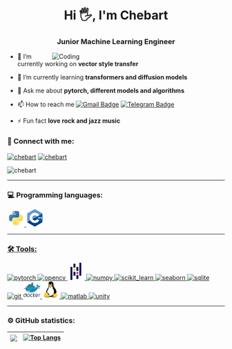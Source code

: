 <h1 align="center">Hi 🖐️, I'm Chebart</h1>
<h3 align="center">Junior Machine Learning Engineer</h3>
<img align="right" alt="Coding" width="400" src="https://user-images.githubusercontent.com/88379173/236770414-0bd1967c-6cdd-4da2-8bda-4e02f9528868.gif">

<p align="left"> </p>

- 🔭 I’m currently working on **vector style transfer**

- 🌱 I’m currently learning **transformers and diffusion models**

- 💬 Ask me about **pytorch, different models and algorithms**

- 📫 How to reach me [![Gmail Badge](https://img.shields.io/badge/-Gmail-red?style=flat&logo=Gmail&logoColor=white)](mailto:chebart03@gmail.com) [![Telegram Badge](https://img.shields.io/badge/-ChebArt-blue?style=flat&logo=Telegram&logoColor=white)](https://t.me/Cheb_Art)

- ⚡ Fun fact **love rock and jazz music**

### 🤝 Connect with me:

  <div id="badges">
<p align="left">
<a href="https://kaggle.com/chebart" target="blank"><img align="center" src="https://raw.githubusercontent.com/rahuldkjain/github-profile-readme-generator/master/src/images/icons/Social/kaggle.svg" alt="chebart" height="30" width="40" /></a>
<a href="https://codeforces.com/profile/chebart" target="blank"><img align="center" src="https://raw.githubusercontent.com/rahuldkjain/github-profile-readme-generator/master/src/images/icons/Social/codeforces.svg" alt="chebart" height="30" width="40" /></a>
</p>
<img src="https://komarev.com/ghpvc/?username=chebart&label=Profile%20views&color=0e75b6&style=flat" alt="chebart" />
  
---

### 💻 Programming languages:

<div>
</a> <a href="https://www.python.org" target="_blank" rel="noreferrer"> 
<img src="https://raw.githubusercontent.com/devicons/devicon/master/icons/python/python-original.svg" alt="python" width="40" height="40"/>
<a href="https://www.w3schools.com/cpp/" target="_blank" rel="noreferrer"> 
<img src="https://raw.githubusercontent.com/devicons/devicon/master/icons/cplusplus/cplusplus-original.svg" alt="cplusplus" width="40" height="40"/>

</div>

---

### 🛠 Tools:

<div>
    <p align="left">  
    </a> <a href="https://pytorch.org/" target="_blank" rel="noreferrer"> 
    <img src="https://www.vectorlogo.zone/logos/pytorch/pytorch-icon.svg" alt="pytorch" width="40" height="40"/> 
    </a> <a href="https://opencv.org/" target="_blank" rel="noreferrer"> 
    <img src="https://www.vectorlogo.zone/logos/opencv/opencv-icon.svg" alt="opencv" width="40" height="40"/> 
    </a> <a href="https://pandas.pydata.org/" target="_blank" rel="noreferrer"> 
    <img src="https://raw.githubusercontent.com/devicons/devicon/2ae2a900d2f041da66e950e4d48052658d850630/icons/pandas/pandas-original.svg" alt="pandas" width="40"     height="40"/>
    </a> <a href="https://numpy.org/" target="_blank" rel="noreferrer"> 
    <img src="https://www.vectorlogo.zone/logos/numpy/numpy-icon.svg" alt="numpy" width="40" height="40"/>
    </a> <a href="https://scikit-learn.org/" target="_blank" rel="noreferrer"> 
    <img src="https://upload.wikimedia.org/wikipedia/commons/0/05/Scikit_learn_logo_small.svg" alt="scikit_learn" width="40" height="40"/> 
    </a> <a href="https://seaborn.pydata.org/" target="_blank" rel="noreferrer"> 
    <img src="https://seaborn.pydata.org/_images/logo-mark-lightbg.svg" alt="seaborn" width="40" height="40"/> 
    </a> <a href="https://www.sqlite.org/" target="_blank" rel="noreferrer"> 
    <img src="https://www.vectorlogo.zone/logos/sqlite/sqlite-icon.svg" alt="sqlite" width="40" height="40"/> 
    </a> <a href="https://git-scm.com/" target="_blank" rel="noreferrer"> 
    <img src="https://www.vectorlogo.zone/logos/git-scm/git-scm-icon.svg" alt="git" width="40" height="40"/> 
    </a> <a href="https://www.docker.com/" target="_blank" rel="noreferrer"> 
    <img src="https://raw.githubusercontent.com/devicons/devicon/master/icons/docker/docker-original-wordmark.svg" alt="docker" width="40" height="40"/> 
    </a> <a href="https://www.linux.org/" target="_blank" rel="noreferrer"> 
    <img src="https://raw.githubusercontent.com/devicons/devicon/master/icons/linux/linux-original.svg" alt="linux" width="40" height="40"/> 
    </a> <a href="https://www.mathworks.com/" target="_blank" rel="noreferrer"> 
    <img src="https://upload.wikimedia.org/wikipedia/commons/2/21/Matlab_Logo.png" alt="matlab" width="40" height="40"/> 
    </a> <a href="https://unity.com/" target="_blank" rel="noreferrer"> 
    <img src="https://www.vectorlogo.zone/logos/unity3d/unity3d-icon.svg" alt="unity" width="40" height="40"/> </a> 
    </p>
</div>

---

### ⚙️ GitHub statistics:
| <a> <img align="center" src="http://github-readme-streak-stats.herokuapp.com?user=chebart&show_icons=true&locale=en&hide_border=true"/></a> | <a> [![Top Langs](https://github-readme-stats.vercel.app/api/top-langs/?username=chebart&exclude_repo=witcher&hide_border=true&layout=donut-vertical)](https://github.com/anuraghazra/github-readme-stats)</a> |
| ------------- | ------------- |
